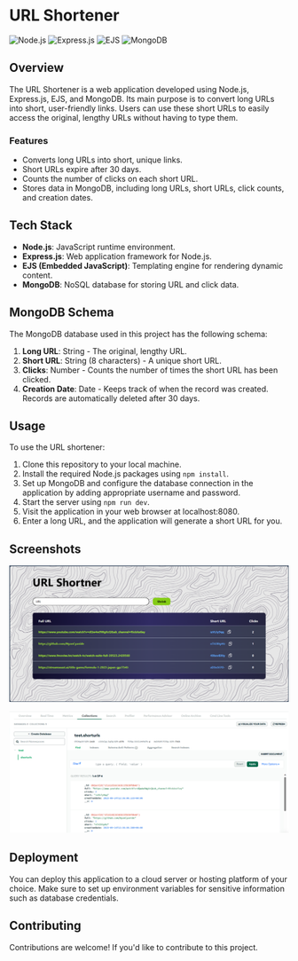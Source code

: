 # URL Shortener

![Node.js](https://img.shields.io/badge/Node.js-v14.17.3-green) ![Express.js](https://img.shields.io/badge/Express.js-v4.17.1-blue) ![EJS](https://img.shields.io/badge/EJS-v3.1.6-red) ![MongoDB](https://img.shields.io/badge/MongoDB-v4.4.6-brightgreen)

## Overview

The URL Shortener is a web application developed using Node.js, Express.js, EJS, and MongoDB. Its main purpose is to convert long URLs into short, user-friendly links. Users can use these short URLs to easily access the original, lengthy URLs without having to type them.

### Features

-   Converts long URLs into short, unique links.
-   Short URLs expire after 30 days.
-   Counts the number of clicks on each short URL.
-   Stores data in MongoDB, including long URLs, short URLs, click counts, and creation dates.

## Tech Stack

-   **Node.js**: JavaScript runtime environment.
-   **Express.js**: Web application framework for Node.js.
-   **EJS (Embedded JavaScript)**: Templating engine for rendering dynamic content.
-   **MongoDB**: NoSQL database for storing URL and click data.

## MongoDB Schema

The MongoDB database used in this project has the following schema:

1.  **Long URL**: String - The original, lengthy URL.
2.  **Short URL**: String (8 characters) - A unique short URL.
3.  **Clicks**: Number - Counts the number of times the short URL has been clicked.
4.  **Creation Date**: Date - Keeps track of when the record was created. Records are automatically deleted after 30 days.

## Usage

To use the URL shortener:

1.  Clone this repository to your local machine.
2.  Install the required Node.js packages using `npm install`.
3.  Set up MongoDB and configure the database connection in the application by adding appropriate username and password.
4.  Start the server using `npm run dev`.
5.  Visit the application in your web browser at localhost:8080.
6.  Enter a long URL, and the application will generate a short URL for you.

## Screenshots

![Website Screenshot](./images/1.png)

![Mongo DB View](./images/2.png)



## Deployment

You can deploy this application to a cloud server or hosting platform of your choice. Make sure to set up environment variables for sensitive information such as database credentials.

## Contributing

Contributions are welcome! If you'd like to contribute to this project.